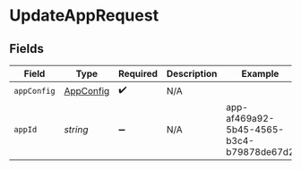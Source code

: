 # UpdateAppRequest


## Fields

| Field                                         | Type                                          | Required                                      | Description                                   | Example                                       |
| --------------------------------------------- | --------------------------------------------- | --------------------------------------------- | --------------------------------------------- | --------------------------------------------- |
| `appConfig`                                   | [AppConfig](../../models/shared/AppConfig.md) | :heavy_check_mark:                            | N/A                                           |                                               |
| `appId`                                       | *string*                                      | :heavy_minus_sign:                            | N/A                                           | app-af469a92-5b45-4565-b3c4-b79878de67d2      |